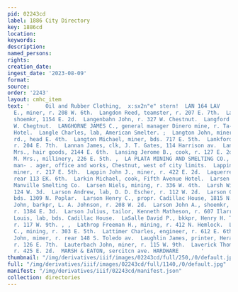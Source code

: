 ```yaml
---
pid: 02243cd
label: 1886 City Directory
key: 1886cd
location: 
keywords: 
description: 
named_persons: 
rights: 
creation_date: 
ingest_date: '2023-08-09'
format: 
source: 
order: '2243'
layout: cmhc_item
text: '     Oil and Rubber Clothing,  x:sx2n"e" stern!  LAN 164 LAV        Lang George
  E., miner, r. 208 W. 6th.  Langdon Reed, teamster, r. 207 E. 7th.  Lange Joseph,
  shoemkr, 1154 E. 2d.  Langenbahn John, r. 327 W. Chestnut.  Langford John, r. 146
  W. Chegtnut.  LANGHORNE JAMES C., general manager Dinero mine, r. Ta- bor Grand
  Hotel.  Langle Charles, lab, American Smelter. ;  Langton John, miner, r. Strayhorse
  rd., head E. 4th.  Langton Michael, miner, bds. 717 E. 5th.  Lankford Anna Miss,
  r. 204 E. 7th.  Lannan James, clk, J. T. Gates, 114 Harrison av.  Lanphier Lottie
  Mrs., hair goods, 2144 E. 6th.  Lansing Jerome B., cook, r. 127 E. 2d.  La Pierce
  M. Mrs., millinery, 226 E. 5th. ,  LA PLATA MINING AND SMELTING CO., W. Hanson,
  man- . ager, office and works, Chestnut, west of city limits.  Lappin James V.,
  miner, r. 217 E. 5th.  Lappin John J., miner, r. 422 E. 2d.  Laquerre V., painter,
  rear 113 EK. 6th.  Larkin Michael, cook, Fifth Avenue Hotel.  Larsen Charles, lab,
  Manville Smelting Co.  Larsen Niels, mining, r. 336 W. 4th.  Larsh William L., r.
  124 W. 3d.  Larson Andrew, lab, D. D. Escher, r. 112 W. 2d.  Larson Charles, lab,
  bds. 1309 N. Poplar.  Larson Henry C., propr. Cadillac House, 1815 N. Poplar.  Larson
  John, barkpr, L. A. Johnson, r. 208 W. 2d.  Larson John A., shoemkr, 2044 E. 3d,
  r. 1384 E. 3d.  Larson Julius, tailor, Kenneth Matheson, r. 607 Ilarrison av.  Larson
  Louis, lab, bds. Cadillac House.  LaSalle David P., bkkpr, Henry H. Tomkins & Co.,
  r. 117 W. 9th. , ,  Lathrop Freeman H., mining, r. 412 N. Hemlock.  Lathrop 8S.
  C., mining, r. 303 E. 5th.  Lattimer Charles, engineer, r. 612 E. 6th.  Laufenberg
  John, mimer, r. rear 148 S. Toledo av.  Laughlin James, printer, Herald Democrat,
  r. 126 E. 7th.  Lauterbach John, miner, r. 115 W. 9th.  Laverick Thomas, miner,
  r. 425 E. 2d.  MARSH & EATON, sercitcn ave. HARDWARE       '
thumbnail: "/img/derivatives/iiif/images/02243cd/full/250,/0/default.jpg"
full: "/img/derivatives/iiif/images/02243cd/full/1140,/0/default.jpg"
manifest: "/img/derivatives/iiif/02243cd/manifest.json"
collection: directories
---
```

